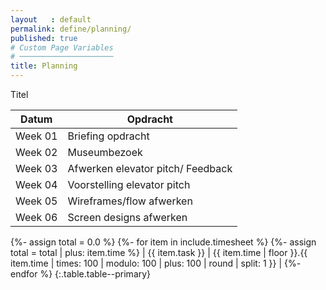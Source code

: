 ```yaml
---
layout   : default
permalink: define/planning/
published: true
# Custom Page Variables
# ─────────────────────
title: Planning
---
```


Titel


|Datum|Opdracht|       
|-----|--------|
|   Week 01   |   Briefing opdracht  |
|   Week 02   |   Museumbezoek
|   Week 03   |   Afwerken elevator pitch/ Feedback
|   Week 04   |   Voorstelling elevator pitch  
|   Week 05   |   Wireframes/flow afwerken  
|   Week 06   |   Screen designs afwerken   

{%- assign total = 0.0 %}
{%- for item in include.timesheet %}
    {%- assign total = total | plus: item.time %}
| {{ item.task }} | {{ item.time | floor }}.{{ item.time | times: 100 | modulo: 100 | plus: 100 | round | split: 1 }} |
{%- endfor %}
{:.table.table--primary}